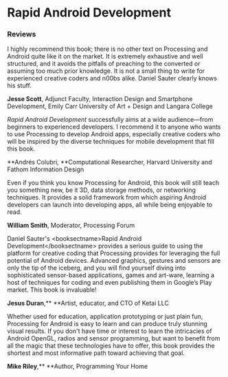 # Rapid Android Development

### Reviews

I highly recommend this book; there is no other text on Processing and Android quite like it on the market. It is extremely exhaustive and well structured, and it avoids the pitfalls of preaching to the converted or assuming too much prior knowledge. It is not a small thing to write for experienced creative coders and n00bs alike. Daniel Sauter clearly knows his stuff.

**Jesse Scott**, Adjunct Faculty, Interaction Design and Smartphone Development, Emily Carr University of Art + Design and Langara College

_Rapid Android Development_ successfully aims at a wide audience—from beginners to experienced developers. I recommend it to anyone who wants to use Processing to develop Android apps, especially creative coders who will be inspired by the diverse techniques for mobile development that fill this book.

**Andrés Colubri, **Computational Researcher, Harvard University and Fathom Information Design

Even if you think you know Processing for Android, this book will still teach you something new, be it 3D, data storage methods, or networking techniques. It provides a solid framework from which aspiring Android developers can launch into developing apps, all while being enjoyable to read.

**William Smith**, Moderator, Processing Forum

Daniel Sauter's &lt;booksectname&gt;Rapid Android Development&lt;\/booksectname&gt; provides a serious guide to using the platform for creative coding that Processing provides for leveraging the full potential of Android devices. Advanced graphics, gestures and sensors are only the tip of the iceberg, and you will find yourself diving into sophisticated sensor-based applications, games and art-ware, learning a host of techniques for coding and even publishing them in Google’s Play market. This book is invaluable!

**Jesus Duran**,** **Artist, educator, and CTO of Ketai LLC

Whether used for education, application prototyping or just plain fun, Processing for Android is easy to learn and can produce truly stunning visual results. If you don't have time or interest to learn the intricacies of Android OpenGL, radios and sensor programming, but want to benefit from all the magic that these technologies have to offer, this book provides the shortest and most informative path toward achieving that goal.

**Mike Riley**,** **Author, Programming Your Home

